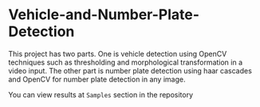 # Vehicle-and-Number-Plate-Detection
This project has two parts. 
One is vehicle detection using OpenCV techniques such as thresholding and morphological transformation in a video input.
The other part is number plate detection using haar cascades and OpenCV for number plate detection in any image.

You can view results at `Samples` section in the repository
